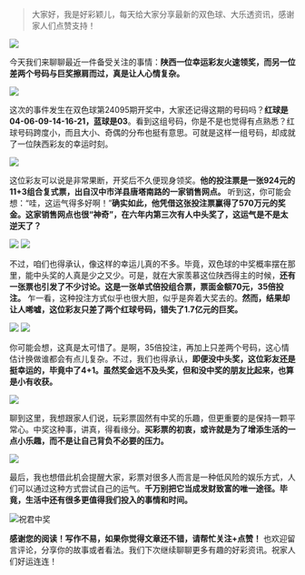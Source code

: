 > 大家好，我是好彩颖儿，每天给大家分享最新的双色球、大乐透资讯，感谢家人们点赞支持！

![](https://cdn.jsdelivr.net/gh/wangwenjie1314/PicCDN/2024-8-19/1724029597197-image.png)

今天我们来聊聊最近一件备受关注的事情：**陕西一位幸运彩友火速领奖，而另一位差两个号码与巨奖擦肩而过，真是让人心情复杂。**

![](https://cdn.jsdelivr.net/gh/wangwenjie1314/PicCDN/2024-8-19/1724029575638-image.png)


这次的事件发生在双色球第24095期开奖中，大家还记得这期的号码吗？**红球是04-06-09-14-16-21，蓝球是03**。看到这组号码，你是不是也觉得有点熟悉？红球号码跨度小，而且大小、奇偶的分布也挺有意思。可就是这样一组号码，却成就了一位陕西彩友的幸运时刻。

![](https://cdn.jsdelivr.net/gh/wangwenjie1314/PicCDN/2024-8-19/1724030120130-image.png)


这位彩友可以说是非常果断，开奖后不久便现身领奖。**他的投注票是一张924元的11+3组合复式票，出自汉中市洋县唐塔南路的一家销售网点。** 听到这，你可能会想：“哇，这运气得多好啊！”**确实如此，他凭借这张投注票赢得了570万元的奖金。这家销售网点也很“神奇”，在六年内第三次有人中头奖了，这运气是不是太逆天了？**


![](https://cdn.jsdelivr.net/gh/wangwenjie1314/PicCDN/2024-8-20/1724136648940-image.png)
![](https://cdn.jsdelivr.net/gh/wangwenjie1314/PicCDN/2024-8-19/1724030108096-image.png)



不过，咱们也得承认，像这样的幸运儿真的不多。毕竟，双色球的中奖概率摆在那里，能中头奖的人真是少之又少。可是，就在大家羡慕这位陕西得主的时候，**还有一张票也引发了不少讨论。这是一张单式倍投组合票，票面金额70元，35倍投注。** 乍一看，这种投注方式似乎也很大胆，似乎是奔着大奖去的。**然而，结果却让人唏嘘，这位彩友只差了两个红球号码，错失了1.7亿元的巨奖。**


![](https://cdn.jsdelivr.net/gh/wangwenjie1314/PicCDN/2024-8-20/1724136680611-image.png)
![](https://cdn.jsdelivr.net/gh/wangwenjie1314/PicCDN/2024-8-19/1724030108096-image.png)

你可能会想，这真是太可惜了。是啊，35倍投注，再加上只差两个号码，这心情估计换做谁都会有点儿复杂。不过，我们也得承认，**即便没中头奖，这位彩友还是挺幸运的，毕竟中了4+1。虽然奖金远不及头奖，但和没中奖的朋友比起来，也算是小有收获。**

![](https://cdn.jsdelivr.net/gh/wangwenjie1314/PicCDN/2024-8-19/1724030133744-image.png)


聊到这里，我想跟家人们说，玩彩票固然有中奖的乐趣，但更重要的是保持一颗平常心。中奖这种事，讲真，得看缘分。**买彩票的初衷，或许就是为了增添生活的一点小乐趣，而不是让自己背负不必要的压力。**


![](https://cdn.jsdelivr.net/gh/wangwenjie1314/PicCDN/2024-8-20/1724136733638-image.png)


最后，我也想借此机会提醒大家，彩票对很多人而言是一种低风险的娱乐方式，人们可以通过这种方式尝试自己的运气。**千万别把它当成发财致富的唯一途径。毕竟，生活中还有很多更值得我们投入的事情和时间。**


![祝君中奖](https://cdn.jsdelivr.net/gh/wangwenjie1314/PicCDN/2024-7-15/1721009056013-image.png)




**感谢您的阅读！写作不易，如果你觉得文章还不错，请帮忙关注+点赞！** 也欢迎留言评论，分享你的故事或者看法。我们下次继续聊聊更多有趣的好彩资讯。祝家人们好运连连！